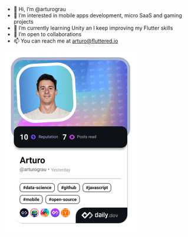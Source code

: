 - 👋 Hi, I’m @arturograu
- 👀 I’m interested in mobile apps development, micro SaaS and gaming projects
- 🌱 I’m currently learning Unity an I keep improving my Flutter skills
- 💞️ I’m open to collaborations
- 📫 You can reach me at arturo@fluttered.io

<a href="https://app.daily.dev/arturograu"><img src="./devcard.png" width="356" alt="Arturo's Dev Card"/></a>
